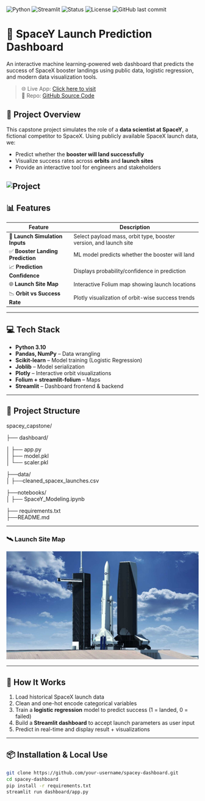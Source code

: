 ![Python](https://img.shields.io/badge/Python-3.11-blue?logo=python&logoColor=white) 
![Streamlit](https://img.shields.io/badge/Built%20with-Streamlit-FF4B4B?logo=streamlit&logoColor=white) 
![Status](https://img.shields.io/badge/Status-Completed-brightgreen)
![License](https://img.shields.io/badge/License-MIT-lightgrey)
![GitHub last commit](https://img.shields.io/github/last-commit/Arvindhbabu/Data-Science-Capstone-Project)


# 🚀 SpaceY Launch Prediction Dashboard

An interactive machine learning-powered web dashboard that predicts the success of SpaceX booster landings using public data, logistic regression, and modern data visualization tools.

> 🌐 Live App: [Click here to visit](https://your-streamlit-link.streamlit.app)  
> 📁 Repo: [GitHub Source Code](https://github.com/your-username/spacey-dashboard)



## 🧠 Project Overview

This capstone project simulates the role of a **data scientist at SpaceY**, a fictional competitor to SpaceX. Using publicly available SpaceX launch data, we:

- Predict whether the **booster will land successfully**
- Visualize success rates across **orbits** and **launch sites**
- Provide an interactive tool for engineers and stakeholders

  
![Project](C:\Users\varav\Documents\Projects\Data_Science_Capstone\spacey_capstone\dashboard\Description.png)
---

## 📊 Features

| Feature | Description |
|--------|-------------|
| 🚀 **Launch Simulation Inputs** | Select payload mass, orbit type, booster version, and launch site |
| ✅ **Booster Landing Prediction** | ML model predicts whether the booster will land |
| 📈 **Prediction Confidence** | Displays probability/confidence in prediction |
| 🌐 **Launch Site Map** | Interactive Folium map showing launch locations |
| 📉 **Orbit vs Success Rate** | Plotly visualization of orbit-wise success trends |

---

## 💻 Tech Stack

- **Python 3.10**
- **Pandas, NumPy** – Data wrangling
- **Scikit-learn** – Model training (Logistic Regression)
- **Joblib** – Model serialization
- **Plotly** – Interactive orbit visualizations
- **Folium + streamlit-folium** – Maps
- **Streamlit** – Dashboard frontend & backend

---

## 📁 Project Structure

spacey_capstone/

├── dashboard/  
 
│   ├── app.py                 
│   ├── model.pkl              
│   └── scaler.pkl

├──data/  
│   ├──cleaned_spacex_launches.csv  

├──notebooks/                
│   ├── SpaceY_Modeling.ipynb   

├── requirements.txt          
├──README.md             


---



### 🛰️ Launch Site Map
![Launch Sites](https://github.com/Arvindhbabu/Data-Science-Capstone-Project/blob/0cfae298937dc597a9f7c7b687c070f4761cd82a/dashboard/launch_site.jpg)

---

## 🚧 How It Works

1. Load historical SpaceX launch data
2. Clean and one-hot encode categorical variables
3. Train a **logistic regression** model to predict success (1 = landed, 0 = failed)
4. Build a **Streamlit dashboard** to accept launch parameters as user input
5. Predict in real-time and display result + visualizations

---

## 📦 Installation & Local Use

```bash
git clone https://github.com/your-username/spacey-dashboard.git
cd spacey-dashboard
pip install -r requirements.txt
streamlit run dashboard/app.py


